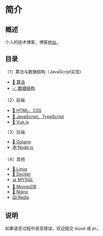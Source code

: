# 简介

## 概述

个人的技术博客，博客[地址](https://www.kz321.top/docs/)。

## 目录

（1）算法与数据结构（JavaScript实现）

- [🍉 算法](https://www.kz321.top/docs/alg/binary-search.html)
- [📈 数据结构](https://www.kz321.top/docs/alg/)

（2）前端

- [🎨 HTML、CSS](https://www.kz321.top/docs/html-css/)
- [🥕 JavaScript、TypeScript](https://www.kz321.top/docs/javascript/)
- [🧮 Vue.js](https://www.kz321.top/docs/vue/)

（3）后端

- [🐹 Golang](https://www.kz321.top/docs/go/)
- [🕸 Node.js](https://www.kz321.top/docs/node/)

（4）其他

- [🐧 Linux](https://www.kz321.top/docs/linux/)
- [🐋 Docker](https://www.kz321.top/docs/other/docker.html)
- [📊 MYSQL](https://www.kz321.top/docs/other/mysql.html)
- [🥭 MongoDB](https://www.kz321.top/docs/other/mongodb.html)
- [🧩 Nginx](https://www.kz321.top/docs/other/nginx.html)
- [⌨️ Redis](https://www.kz321.top/docs/other/redis.html)

## 说明

如果语言过程中发现错误，欢迎提交 isuue 或 pr。
